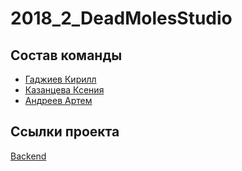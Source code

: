 # 2018_2_DeadMolesStudio

## Состав команды
- [Гаджиев Кирилл](github.com/kirBMSTU)
- [Казанцева Ксения](github.com/dreamofdark)
- [Андреев Артем](github.com/ArtAndreev)

## Ссылки проекта
[Backend](https://github.com/go-park-mail-ru/2018_2_DeadMolesStudio)